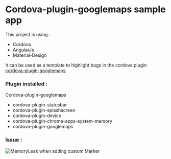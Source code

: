 # Cordova-plugin-googlemaps sample app

This project is using :

- Cordova
- AngularJs
- Material-Design

It can be used as a template to highlight bugs in the cordova plugin
[cordova-plugin-googlemaps](https://github.com/mapsplugin/cordova-plugin-googlemaps)

### Plugin installed : 
Cordova-plugin-googlemaps

- cordova-plugin-statusbar
- cordova-plugin-splashscreen
- cordova-plugin-device
- cordova-plugin-chrome-apps-system-memory
- cordova-plugin-googlemaps

### Issue :
![MemoryLeak when adding custom Marker](https://github.com/mapsplugin/cordova-plugin-googlemaps/issues/1421)
